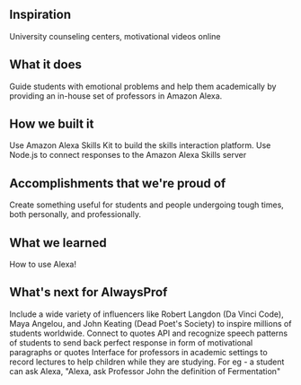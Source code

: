 ## Inspiration
University counseling centers, motivational videos online 

## What it does
Guide students with emotional problems and help them academically by providing an in-house set of professors in Amazon Alexa.

## How we built it
Use Amazon Alexa Skills Kit to build the skills interaction platform. Use Node.js to connect responses to the Amazon Alexa Skills server

## Accomplishments that we're proud of
Create something useful for students and people undergoing tough times, both personally, and professionally.

## What we learned
How to use Alexa! 

## What's next for AlwaysProf
Include a wide variety of influencers like Robert Langdon (Da Vinci Code), Maya Angelou, and John Keating (Dead Poet's Society) to inspire millions of students worldwide.
Connect to quotes API and recognize speech patterns of students to send back perfect response in form of motivational paragraphs or quotes
Interface for professors in academic settings to record lectures to help children while they are studying. For eg -  a student can ask Alexa, "Alexa, ask Professor John the definition of Fermentation"
